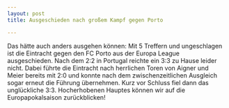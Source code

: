```yaml
---
layout: post
title: Ausgeschieden nach großem Kampf gegen Porto

---
```


Das hätte auch anders ausgehen können: Mit 5 Treffern und ungeschlagen ist die Eintracht gegen den FC Porto aus der Europa League ausgeschieden. Nach dem 2:2 in Portugal reichte ein 3:3 zu Hause leider nicht. Dabei führte die Eintracht nach herrlichen Toren von Aigner und Meier bereits mit 2:0 und konnte nach dem zwischenzeitlichen Ausgleich sogar erneut die Führung übernehmen. Kurz vor Schluss fiel dann das unglückliche 3:3. Hocherhobenen Hauptes können wir auf die Europapokalsaison zurückblicken!


